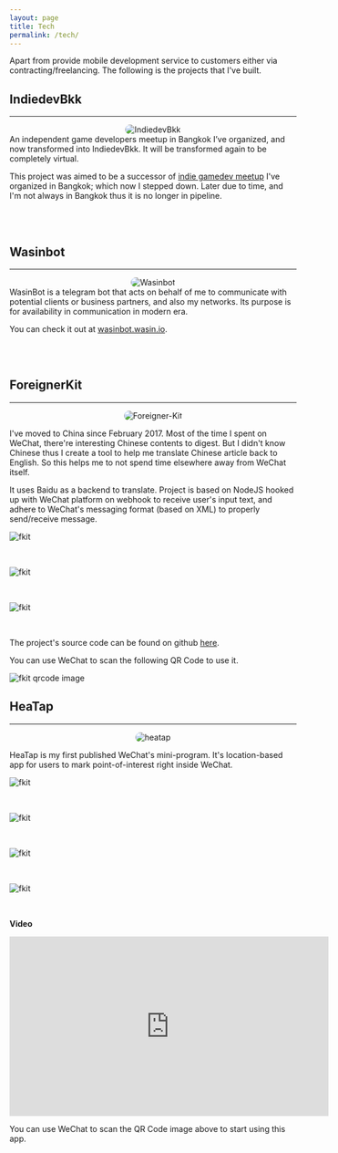```yaml
---
layout: page
title: Tech
permalink: /tech/
---
```


Apart from provide mobile development service to customers either via contracting/freelancing. The following is the projects that I've built.

## IndiedevBkk
---

   <center><img src="/assets/images/tech/indiedevbkk.png" alt="IndiedevBkk" style="max-width: 150px; border-radius: 10px;" /></center>  
   An independent game developers meetup in Bangkok I’ve organized, and now transformed into IndiedevBkk. It will be transformed again to be completely virtual.

   This project was aimed to be a successor of [indie gamedev meetup](https://www.meetup.com/Indie-game-developers-and-development/) I've organized in Bangkok; which now I stepped down. Later due to time, and I'm not always in Bangkok thus it is no longer in pipeline.

   <br/>
  <br/>
   
## Wasinbot
---

   <center><img src="/assets/images/tech/wasinbot.png" alt="Wasinbot" style="max-width: 128px; border-radius: 10px; "/></center>  
   WasinBot is a telegram bot that acts on behalf of me to communicate with potential clients or business partners, and also my networks. Its purpose is for availability in communication in modern era.

   You can check it out at [wasinbot.wasin.io](https://wasinbot.wasin.io/).

   <br/>
  <br/>

## ForeignerKit
---

  <center><img src="/assets/images/tech/foreigner-kit.png" alt="Foreigner-Kit" style="max-width: 350px; border-radius: 10px; "/></center>  

  I've moved to China since February 2017. Most of the time I spent on WeChat, there're interesting Chinese contents to digest. But I didn't know Chinese thus I create a tool to help me translate Chinese article back to English. So this helps me to not spend time elsewhere away from WeChat itself.

  It uses Baidu as a backend to translate. Project is based on NodeJS hooked up with WeChat platform on webhook to receive user's input text, and adhere to WeChat's messaging format (based on XML) to properly send/receive message.

  ![fkit](/assets/images/tech/foreigner-kit-001.png)

  <br/>

  ![fkit](/assets/images/tech/foreigner-kit-002.png)

  <br />

  ![fkit](/assets/images/tech/foreigner-kit-003.png)

  <br />

  The project's source code can be found on github [here](https://github.com/haxpor/fkit).

  You can use WeChat to scan the following QR Code to use it.

  ![fkit qrcode image](https://github.com/haxpor/fkit/raw/master/qrcode-fkit-wechat-bot.jpg)


## HeaTap
---

  <center><img src="/assets/images/tech/heatap.png" alt="heatap" style="max-width: 350px; border-radius: 10px; "/></center>

  HeaTap is my first published WeChat's mini-program. It's location-based app for users to mark point-of-interest right inside WeChat.

  ![fkit](/assets/images/tech/heatap-001.png)

  <br/>

  ![fkit](/assets/images/tech/heatap-002.png)

  <br />

  ![fkit](/assets/images/tech/heatap-003.png)

  <br />

  ![fkit](/assets/images/tech/heatap-004.png)

  <br />

  **Video**

  <center><iframe width="560" height="315" src="https://www.youtube.com/embed/GoiwePbvqp8" frameborder="0" gesture="media" allow="encrypted-media" allowfullscreen></iframe></center>

  You can use WeChat to scan the QR Code image above to start using this app.